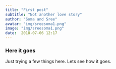 ```yaml
---
title: "First post"
subtitle: "Not another love story"
author: "Soma and Sree"
avatar: "img/sreesoma1.png" 
image: "img/sreesoma1.png" 
date:  2018-07-06 12:17
---
```


### Here it goes
Just trying a few things here. Lets see how it goes.
